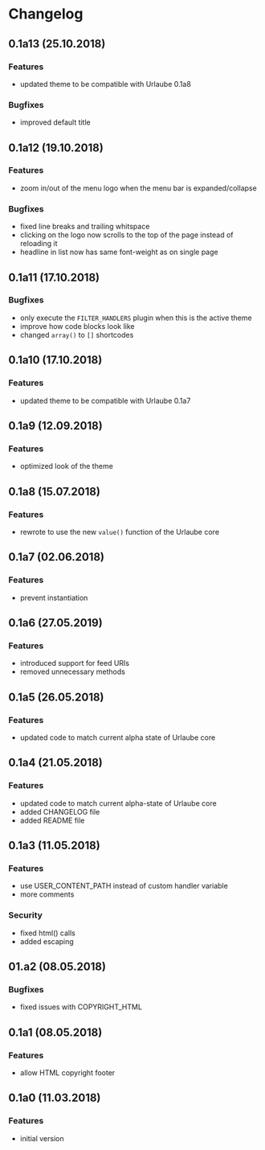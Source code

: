 # Changelog

## 0.1a13 (25.10.2018)
### Features
* updated theme to be compatible with Urlaube 0.1a8

### Bugfixes
* improved default title

## 0.1a12 (19.10.2018)
### Features
* zoom in/out of the menu logo when the menu bar is expanded/collapse

### Bugfixes
* fixed line breaks and trailing whitspace
* clicking on the logo now scrolls to the top of the page instead of reloading it
* headline in list now has same font-weight as on single page

## 0.1a11 (17.10.2018)
### Bugfixes
* only execute the `FILTER_HANDLERS` plugin when this is the active theme
* improve how code blocks look like
* changed `array()` to `[]` shortcodes

## 0.1a10 (17.10.2018)
### Features
* updated theme to be compatible with Urlaube 0.1a7

## 0.1a9 (12.09.2018)
### Features
* optimized look of the theme

## 0.1a8 (15.07.2018)
### Features
* rewrote to use the new `value()` function of the Urlaube core

## 0.1a7 (02.06.2018)
### Features
* prevent instantiation

## 0.1a6 (27.05.2019)
### Features
* introduced support for feed URIs
* removed unnecessary methods

## 0.1a5 (26.05.2018)
### Features
* updated code to match current alpha state of Urlaube core

## 0.1a4 (21.05.2018)
### Features
* updated code to match current alpha-state of Urlaube core
* added CHANGELOG file
* added README file

## 0.1a3 (11.05.2018)
### Features
* use USER_CONTENT_PATH instead of custom handler variable
* more comments
### Security
* fixed html() calls
* added escaping 

## 01.a2 (08.05.2018)
### Bugfixes
* fixed issues with COPYRIGHT_HTML

## 0.1a1 (08.05.2018)
### Features
* allow HTML copyright footer

## 0.1a0 (11.03.2018)
### Features
* initial version
